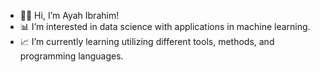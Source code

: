 - 👋💞️ Hi, I’m Ayah Ibrahim!
- 📊 I’m interested in data science with applications in machine learning.
- 📈 I’m currently learning utilizing different tools, methods, and programming languages.



